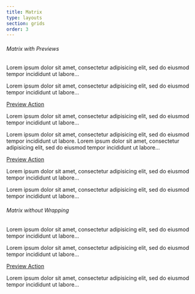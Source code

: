 ```yaml
---
title: Matrix
type: layouts
section: grids
order: 3
---
```


<h6>Matrix with Previews</h6>

<div class="matrix matrix-wrap">
	<div class="matrix-item">
		<div class="preview preview-vertical">
			<div class="preview-header preview-header-grow bg-silver"></div>
			<div class="preview-body">
				<div class="preview-text">
					<p>Lorem ipsum dolor sit amet, consectetur adipisicing elit, sed do eiusmod tempor incididunt ut labore...</p>
				</div>
			</div>
		</div>
	</div>
	<div class="matrix-item">
		<div class="preview preview-vertical">
			<div class="preview-header preview-header-grow bg-silver"></div>
			<div class="preview-body">
				<div class="preview-text">
					<p>Lorem ipsum dolor sit amet, consectetur adipisicing elit, sed do eiusmod tempor incididunt ut labore...</p>
				</div>
				<div class="preview-footer">
					<a href="#">Preview Action</a>
				</div>
			</div>
		</div>
	</div>
	<div class="matrix-item">
		<div class="preview preview-vertical">
			<div class="preview-header preview-header-grow bg-silver"></div>
			<div class="preview-body">
				<div class="preview-text">
					<p>Lorem ipsum dolor sit amet, consectetur adipisicing elit, sed do eiusmod tempor incididunt ut labore...</p>
				</div>
			</div>
		</div>
	</div>
	<div class="matrix-item">
		<div class="preview preview-vertical">
			<div class="preview-header preview-header-grow bg-silver"></div>
			<div class="preview-body">
				<div class="preview-text">
					<p>Lorem ipsum dolor sit amet, consectetur adipisicing elit, sed do eiusmod tempor incididunt ut labore. Lorem ipsum dolor sit amet, consectetur adipisicing elit, sed do eiusmod tempor incididunt ut labore...</p>
				</div>
				<div class="preview-footer">
					<a href="#">Preview Action</a>
				</div>
			</div>
		</div>
	</div>
	<div class="matrix-item">
		<div class="preview preview-vertical">
			<div class="preview-header preview-header-grow bg-silver"></div>
			<div class="preview-body">
				<div class="preview-text">
					<p>Lorem ipsum dolor sit amet, consectetur adipisicing elit, sed do eiusmod tempor incididunt ut labore...</p>
				</div>
			</div>
		</div>
	</div>
	<div class="matrix-item">
		<div class="preview preview-vertical">
			<div class="preview-header preview-header-grow bg-silver"></div>
			<div class="preview-body">
				<div class="preview-text">
					<p>Lorem ipsum dolor sit amet, consectetur adipisicing elit, sed do eiusmod tempor incididunt ut labore...</p>
				</div>
			</div>
		</div>
	</div>
</div>

<h6>Matrix without Wrapping</h6>

<div class="matrix">
	<div class="matrix-item">
		<div class="preview preview-vertical">
			<div class="preview-header preview-header-grow bg-silver"></div>
			<div class="preview-body">
				<div class="preview-text">
					<p>Lorem ipsum dolor sit amet, consectetur adipisicing elit, sed do eiusmod tempor incididunt ut labore...</p>
				</div>
			</div>
		</div>
	</div>
	<div class="matrix-item">
		<div class="preview preview-vertical">
			<div class="preview-header preview-header-grow bg-silver"></div>
			<div class="preview-body">
				<div class="preview-text">
					<p>Lorem ipsum dolor sit amet, consectetur adipisicing elit, sed do eiusmod tempor incididunt ut labore...</p>
				</div>
				<div class="preview-footer">
					<a href="#">Preview Action</a>
				</div>
			</div>
		</div>
	</div>
	<div class="matrix-item">
		<div class="preview preview-vertical">
			<div class="preview-header preview-header-grow bg-silver"></div>
			<div class="preview-body">
				<div class="preview-text">
					<p>Lorem ipsum dolor sit amet, consectetur adipisicing elit, sed do eiusmod tempor incididunt ut labore...</p>
				</div>
			</div>
		</div>
	</div>
</div>
